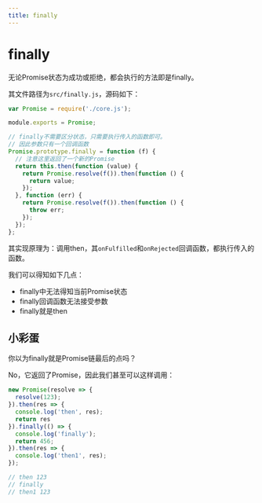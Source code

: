 ```yaml
---
title: finally
---
```


# finally

无论Promise状态为成功或拒绝，都会执行的方法即是finally。

其文件路径为`src/finally.js`，源码如下：

```js
var Promise = require('./core.js');

module.exports = Promise;

// finally不需要区分状态，只需要执行传入的函数即可。
// 因此参数只有一个回调函数
Promise.prototype.finally = function (f) {
  // 注意这里返回了一个新的Promise
  return this.then(function (value) {
    return Promise.resolve(f()).then(function () {
      return value;
    });
  }, function (err) {
    return Promise.resolve(f()).then(function () {
      throw err;
    });
  });
};
```

其实现原理为：调用then，其`onFulfilled`和`onRejected`回调函数，都执行传入的函数。

我们可以得知如下几点：

* finally中无法得知当前Promise状态
* finally回调函数无法接受参数
* finally就是then

## 小彩蛋

你以为finally就是Promise链最后的点吗？

No，它返回了Promise，因此我们甚至可以这样调用：

```js
new Promise(resolve => {
  resolve(123);
}).then(res => {
  console.log('then', res);
  return res
}).finally(() => {
  console.log('finally');
  return 456;
}).then(res => {
  console.log('then1', res);
});

// then 123
// finally
// then1 123
```

